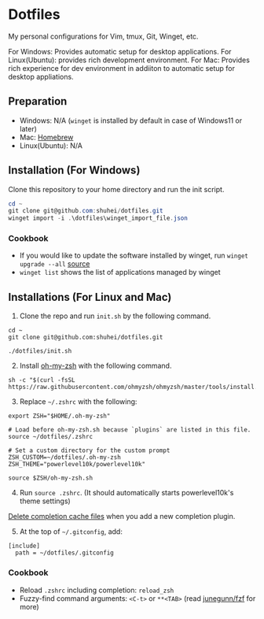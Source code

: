 # Dotfiles

My personal configurations for Vim, tmux, Git, Winget, etc.  

For Windows: Provides automatic setup for desktop applications. 
For Linux(Ubuntu): provides rich development environment. 
For Mac: Provides rich experience for dev environment in addiiton to automatic setup for desktop appliations.
## Preparation
* Windows: N/A (`winget` is installed by default in case of Windows11 or later)
* Mac: [Homebrew](https://brew.sh/)
* Linux(Ubuntu): N/A

## Installation (For Windows)
Clone this repository to your home directory and run the init script.

```powershell
cd ~
git clone git@github.com:shuhei/dotfiles.git
winget import -i .\dotfiles\winget_import_file.json
```  

### Cookbook
* If you would like to update the software installed by winget, run `winget upgrade --all` [source](https://docs.microsoft.com/en-us/windows/package-manager/winget/upgrade)
* `winget list` shows the list of applications managed by winget

## Installations (For Linux and Mac)
1. Clone the repo and run `init.sh` by the following command.
```shell
cd ~
git clone git@github.com:shuhei/dotfiles.git

./dotfiles/init.sh
```
2. Install [oh-my-zsh](https://github.com/ohmyzsh/ohmyzsh) with the following command.
```
sh -c "$(curl -fsSL https://raw.githubusercontent.com/ohmyzsh/ohmyzsh/master/tools/install.sh)"
```

3. Replace `~/.zshrc` with the following:

```shell
export ZSH="$HOME/.oh-my-zsh"

# Load before oh-my-zsh.sh because `plugins` are listed in this file.
source ~/dotfiles/.zshrc

# Set a custom directory for the custom prompt
ZSH_CUSTOM=~/dotfiles/.oh-my-zsh
ZSH_THEME="powerlevel10k/powerlevel10k"

source $ZSH/oh-my-zsh.sh
```

4. Run `source .zshrc`.  (It should automatically starts powerlevel10k's theme settings)

[Delete completion cache files](https://github.com/ohmyzsh/ohmyzsh/wiki/FAQ#i-have-enabled-a-completion-plugin-but-the-completion-doesnt-work) when you add a new completion plugin.

5. At the top of `~/.gitconfig`, add:

```
[include]
  path = ~/dotfiles/.gitconfig
```
### Cookbook
- Reload `.zshrc` including completion: `reload_zsh`
- Fuzzy-find command arguments: `<C-t>` or `**<TAB>` (read [junegunn/fzf](https://github.com/junegunn/fzf) for more)
